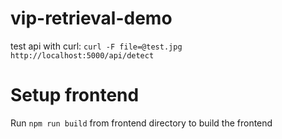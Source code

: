 # vip-retrieval-demo

test api with curl: `curl -F file=@test.jpg  http://localhost:5000/api/detect`


# Setup frontend

Run `npm run build` from frontend directory to build the frontend

